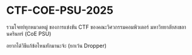 # CTF-COE-PSU-2025
รวมโจทย์ทุกหมวดหมู่ ของการแข่งขัน CTF ของคณะวิศวกรรมคอมพิวเตอร์ มหาวิทยาลัยสงขลานครินทร์ (CoE PSU)

อยากได้วิธีแก้ข้อไหนทักมานะจ้ะ (ยกเว้น Dropper)
